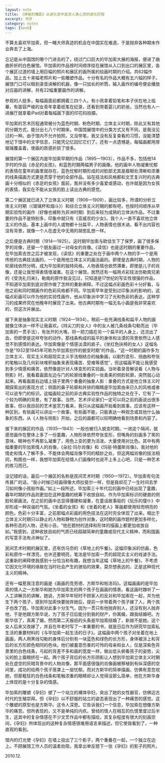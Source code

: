 ```yaml
---
layout: note
title: 《神秘的舞蹈》从进化史中追求人类心灵的进化历程
excerpt: 书评
category: notes
tags: [book]
---
```

不算太喜欢毕加索，但一睹大师真迹的机会在中国实在难道，于是抛弃各种期末作业奔去了上海。

忘记是从中国馆的哪个门进去的了，绕过门口巨大的毕加索大展的海报，便进了曲曲折折的白色展馆。毕加索的作品按时间顺序挂在展馆从入口到出口的展区里，各个展区过道的墙上用巨幅的照片和展区的画所属的绘画时期的介绍。共62幅作品，加上五十来幅老照片和一些雕塑作品，十分有名的作品大概有五六幅的样子。展馆门口可以租到录音讲解的机器，像一只加长的听筒，输入画作的编号便会播放对应画的讲解，共有22幅重要画作的讲解。

参观的人挺多，每幅画面前都拥着三四个人。有小孩拿着铅笔和本子伏在地上临摹，有面容严峻的女青年拿着纸笔在纪录，还看到带着婴儿的奶爸。当然也有人一进展厅就拿着iPad对着每幅画下面的印花码拍摄。

毕加索的艺术历程通常被分为蓝色时期、粉色时期、立体主义时期，除此又有其他的分期方式，能分出七八个时期来，中国馆展馆中的分类方式又有不同，是我没见过的一种。由于馆内不允许拍照，又没带笔，我又没有反复查看的习惯，没能清楚地记下馆中的文字信息，只能凭记忆回忆它们了。还有一点遗憾是，每幅画都用厚玻璃覆盖着，使画的质感折损了很多。

展馆的第一个展区内是毕加索早期的作品（1895—1903），作品不多，包括他14岁时的作品《赤足的女孩》，和蓝色时期两幅男子的画像。他的画中人物凝重忧郁的表情在童年的画里就存在，蓝色忧郁时期形成的对脸部尤其是眉眼处清晰和浓重的线条描画方式更是贯穿于他的全部作品。站在技法和风格都和文艺复兴时的古典画十分相似的《赤足的女孩》面前，我并没有多少喜爱或感动，也许就是因为女孩的表情，我实在不能从女孩的脸上读出古典的感觉。

第二个展区就已进入了立体主义时期（1906—1909），画比较多，所谓的分析立体主义时期（《玻璃杯和烟斗》）和综合立体主义时期的都有吧，也按时间顺序从早期实验性的画作（好像也被称为非洲时期）到后来较为成熟的立体派作品，不过重要的作品不是特别多，印象中就只有《亚威农的少女》。我个人一直不喜欢他立体主义的作品，基本上画中的人或物都十分扁平，人物表情也很木讷，看不出内容也没有背景，就像一个人在虚无中无用的胡思乱想一样。      

之后便是古典时期（1914—1925）。这时期毕加索与欧佳生下了保罗，画了很多保罗的肖像，还替一个朋友画过一对母女的肖像。《读信》也是这时期的重要作品，在毕加索去世之后才被发现，《读信》的重要之处在于画中两个人物的手一个是用传统的古典技法画的，一个是用他立体主义的画法画的。即使是古典时期，人物的轮廓线依然分明，成为毕加索的独特风格。人物表情也依然滞重，即使是儿子的肖像，还是让我觉得表情很凝重。在这个展馆，居然还有一幅用点彩技法仿勒南兄弟的《受洗礼归来》，勒南的原作我没见过，只知道是17世纪的写实性很强的作品，不知道毕加索到底对原作做了怎样的重新阐释。不过这幅点彩画色彩十分好看，与他之前和同时期画作的色彩风格都不同。毕加索早年是受到过印象派的影响的，这幅点彩画可以作为他的实验性画作，他从印象派中学习了光和色彩的表达，这种学习的成果终究在他晚年时展现了出来。他古典时期有一幅无名小画是我非常喜欢的，但这次并展出。

接下来是抽象现实主义时期（1924—1934）。稍前一些充满线条和扁平人物的画就像立体派一样不让我喜欢。《持尖刀的女人》中的女人被几条线条勾勒而出（毕加索的一贯手法），有张开的大嘴，将一把刀插在另一个扁平的人身上，还流出了血，但即使是这样夸张的动作，那线条构成的扁平的身体和淡漠的背景依然让人感觉不到感情的表达。毕加索像是个情感淡漠的疯子。《坐红色扶椅的女人》这幅名作是“1932至1945年可称为毕加索创作的蜕变时期”的作品，“这一时期的画作多为立体主义、现实主义和超现实主义手法相结合的抽象画，以剧烈变形、扭曲和夸张的笔触以及几何彩块堆积抽象来表现痛苦、受难等感觉”，但这幅画不能让我感受到多少情感和痛苦，依然像是针对人体变形的实验画。当听着录音解说看《人物与侧影》时，我看着画面左边与门的轮廓线重叠的一张柔美的侧脸轮廓，突然就心动起来，再看画面右边墙上镜子里两个重叠的抽象人影：重叠的方式是他立体主义时期探索出的表现方式；侧面的鼻子轮廓和并排的眼睛是毕加索由来已久的风格或者可以说专门的标识。这幅画较之前的非古典实验性作品的独特之处在于，它有了一个较为明确的背景，有了故事。当然，艺术评论家们一定可以将之前的画说出很多故事，但以我目前的艺术鉴赏力看来，我只从这幅画开始看到故事。应该有这样一种区别，有些画可以讲出一个故事，有些画不能，只能表达一种观念或其他什么抽象的东西。从《人物与侧影》开始，之后的画都可以较明确地看到场景和内容了。

接下来的展区的作品（1935—1943）一般也被归入蜕变时期。一进这个隔间，就感觉画作在整体上多了一份童趣，人物形体依然夸张变形，但嘴角的刻画多了笑的意味，眼神也不再那么凝重了，用色上变的更为活泼，大量使用对比色。其中有两幅重要的毕加索情人的肖像，《朵拉·玛尔肖像》和《玛丽·特蕾斯肖像》。我对他的情史和情人了解不多，不能体会两幅肖像不同的精妙之处，但这两幅肖像的技法相同，构图也一样，我想毕加索在给情人们画像时也说不上多上心吧，只是一种艺术的练习而已。

没记错的话，最后一个展区的名称是民间艺术时期（1950—1972）。毕加索有句流传甚广的话，“我小时候已经画得像大师拉斐尔一样，但是我却花了一生时间去学习如何像小孩般作画。”如上一段所述，毕加索三十年代后的画中已经出现了童趣，暮年时期的作品则更加在这种童趣的统筹下收放自如。作为毕加索标识的硬直的侧脸轮廓画法，在之前的画中总显得僵硬和凝重，在童话故事般的《玩乐的僮仆》中却形成一种诙谐的气氛。《坐着的女孩》和《坐着的老人》等画都使用轻而明亮的颜色，色彩十分丰富，之前那幅点彩画的用色技法在这时完全体现了出来。相比于立体主义时期只以静止的人物和静物为创作对象，这时期的画作题材更加多样化，各种形态的人物，还有小丑。“他在题材的选择和形体的描画上都更加收放自如。”我感到，这种收放自如的气质已经超越简单的童趣或现代主义精神，而和国画的写意手法有点神似了。

民间艺术时期的展区里，还有仿马奈的《草地上的午餐》。这幅印象派的仿画，色彩和原作一样漂亮，也许还要明亮，笔法是毕加索一贯的超现实主义的戏谑手法。这重新的阐释使我感到十分恰当和有趣，我想当年这幅《草地上的午餐》，不考虑它因文化环境的缘故在当时社会产生的骇俗的效果，莫奈想表达的，正是这种现代主义的精神。

还有一幅惹我注意的画是《画画的克劳德、方斯华和帕洛玛》。这幅画画的是毕加索的情人之一方斯华和她为毕加索生的两个孩子在画画的情景。看这画时蹭听了一人工讲解员的讲解，她说，方斯华年轻时不顾家人的反对和毕加索在一起，并为他生下两个孩子，感到毕加索快要抛弃她后，提前一步带着两个孩子嫁了人，两个孩子也改了姓。毕加索对此事十分生气，因为一贯只有他抛弃别人，还没有别人抛弃他，于是他跟方斯华说，为了孩子日后能分到我的财产，你离婚，跟我结婚吧。方斯华信了，真离了婚，然而第二天报纸的头条是毕加索结婚了，新娘不是她。这个女人后来又改嫁了，并且在年老时写了一本重要的书，就是日后作为研究毕加索私生活的重要材料的《与毕加索一起生活的日子》。这幅画中两个孩子对坐着在地上画画，两人用黑线勾勒的身体后分别有一块蓝色和绿色的长方形，身体被涂上和背后的长方形颜色相同的色块。他们被蓄意伤害的可怜的母亲和女人，仅是深紫色背景里的白色线条，弓起的背差不多和画的宽度一样，做出低头俯看孩子的姿势，尖尖的脸上眉眼挤在一起。两个孩子背后的长方形阴影让人想到毕加索立体主义时期处在虚空的灰暗背景中的人物肖像，那平面感很强的肖像画被移植到有纵深感的空间里，成功的给两个孩子笼罩上一层忧郁。而对方斯华的简单描画，仿佛有意忽视她，但那粗狂的白色线条和笔触浓重的眼睛却让人觉得没那么简单，他在方斯华身上体现的是十分复杂的情感。

毕加索的雕塑《孕妇》塑了一个站立的裸体孕妇，突出了她的女性器官，仿佛远古时代的生殖崇拜。但《孕妇》以不舒服的站立的姿态表现出了一种痛苦的感觉。这个雕塑的原型也是方斯华。这令人深思。它告诉我们一个信息，毕加索在想像方斯华的痛苦。但所表现的，又不是单纯的内疚。曾经的情人在相互的仇恨里度过后半生，这其中的复杂情感在不少文艺作品中都有描绘，其复杂程度有很大的刻画空间，《孕妇》所体现出的这种复杂情感很难用语言来描述，但它使我看到了，一种直观的看到。

馆内的灯光使《孕妇》在墙上投出了三个影子，两个重叠在一起，一个独立在边上。不顾展馆工作人员的温柔劝阻，我拿出单反摁下一张《孕妇》的影子的照片。

2010.12.
